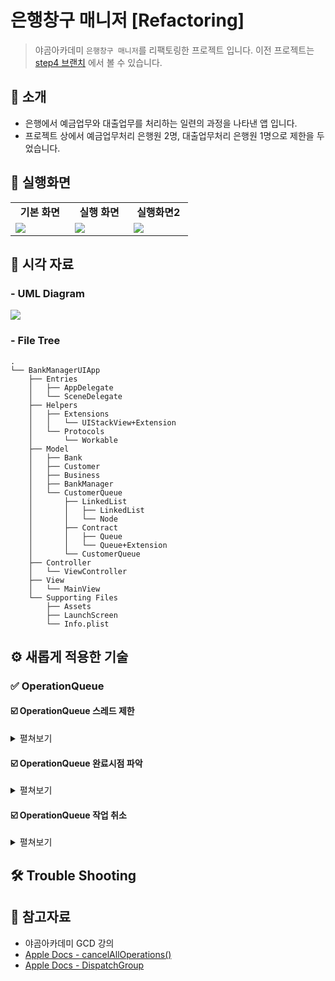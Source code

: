 # 은행창구 매니저 [Refactoring]

> 야곰아카데미 `은행창구 매니저`를 리팩토링한 프로젝트 입니다. 이전 프로젝트는 [step4 브랜치](https://github.com/wongbingg/ios-bank-manager/tree/feature/step4) 에서 볼 수 있습니다.

## 📄 소개
- 은행에서 예금업무와 대출업무를 처리하는 일련의 과정을 나타낸 앱 입니다.
- 프로젝트 상에서 예금업무처리 은행원 2명, 대출업무처리 은행원 1명으로 제한을 두었습니다.  

## 📱 실행화면

<table>
    <tr>
        <td valign="top" width="30%" align="center" border="1">
            <strong>기본 화면</strong>
        </td>
        <td valign="top" width="30%" align="center">
            <strong>실행 화면</strong>
        </td>
        <td valign="top" width="30%" align="center" border="1">
            <strong>실행화면2</strong>
        </td>
    </tr>
    <tr>
        <td valign="top" width="30%">
            <img src="https://i.imgur.com/YXvyJRz.png"/>
        </td>
        <td valign="top" width="30%">
            <img src="https://i.imgur.com/x3r45iC.gif"/>
        </td>
        <td valign="top" width="30%">
            <img src="https://i.imgur.com/wwaLOWa.gif">
        </td>
    </tr>
</table>


## 🔭 시각 자료
### - UML Diagram
![](https://i.imgur.com/2jneZ2T.jpg)


### - File Tree
```
.
└── BankManagerUIApp
    ├── Entries
    │   ├── AppDelegate
    │   └── SceneDelegate
    ├── Helpers
    │   ├── Extensions
    │   │   └── UIStackView+Extension
    │   └── Protocols
    │       └── Workable
    ├── Model
    │   ├── Bank
    │   ├── Customer
    │   ├── Business
    │   ├── BankManager
    │   └── CustomerQueue
    │       ├── LinkedList
    │       │   ├── LinkedList
    │       │   └── Node
    │       ├── Contract
    │       │   ├── Queue
    │       │   └── Queue+Extension
    │       └── CustomerQueue
    ├── Controller
    │   └── ViewController
    ├── View
    │   └── MainView
    └── Supporting Files
        ├── Assets
        ├── LaunchScreen
        └── Info.plist
```
## ⚙️ 새롭게 적용한 기술

### ✅ OperationQueue


#### ☑️ OperationQueue 스레드 제한

<details>
    <summary>
        펼쳐보기
    </summary>

- 기존에 사용했던 `DispatchQueue`의 경우 
    ```swift
    DispatchSemaphore 를 이용하여 공유자원에
    접근할 수 있는 스레드의 갯수를 제한 해주었습니다.
    ```
- 새롭게 사용한 `OperationQueue` 의 경우
    ```swift
    OperationQueue의 maxConcurrentOperationCount
    프로퍼티를 통해 설정이 가능했습니다.
    ```

</details>

#### ☑️ OperationQueue 완료시점 파악

<details>
    <summary>
        펼쳐보기
    </summary>

- 기존에 사용했던 `DispatchQueue` 의 경우
    ```swift
    DispatchGroup 의 notify() 메서드를 통해 Queue 안의 작업이 모두 
    완료되면 알림을 주는 기능을 통해 완료시점을 파악할 수 있었습니다.
    ```
    
- 새롭게 사용한 `OperationQueue` 의 경우
    ```swift
    completionHandler 역할을 해줄 BlockOperation 객체를 만들어서
    BlockOperation의 addDependency() 메서드를 통해 각 작업을
    추가하여 작업이 끝나면 completionHandler가 실행되도록 구현 했습니다.
    ```
</details>

#### ☑️ OperationQueue 작업 취소

<details>
    <summary>
        펼쳐보기
    </summary>

- 기존에 사용했던 `DispatchQueue`의 경우 
    ```swift
    DispatchQueue 에 넣었던 작업들에 대한 중지를 시켜주지 못했습니다. 
    즉, `초기화` 버튼 기능구현을 하지 못했습니다.
    ```
- 새롭게 사용한 `OperationQueue` 의 경우
    ```swift
    OperationQueue 에서 제공하는 cancelAllOperations() 메서드를
    통해 큐에 쌓였던 작업들을 모두 취소시켜줄 수 있었습니다.
    ```
    <span style="background-color:lightpink">하지만, 취소를 요청한 시점에 이미 진행하고 있던 작업까지는 진행이 된 후 
        모든 작업이 취소된다는 것을 확인 했습니다.</span>

</details>

## 🛠 Trouble Shooting

## 🔗 참고자료
- 야곰아카데미 GCD 강의
- [Apple Docs - cancelAllOperations()](https://developer.apple.com/documentation/foundation/operationqueue/1417849-cancelalloperations)
- [Apple Docs - DispatchGroup](https://developer.apple.com/documentation/dispatch/dispatchgroup/)
